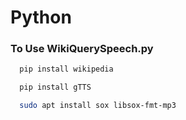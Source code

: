 # Python 
### To Use WikiQuerySpeech.py
```bash
  pip install wikipedia
```  
```bash
  pip install gTTS
```  
```bash
  sudo apt install sox libsox-fmt-mp3
```  
